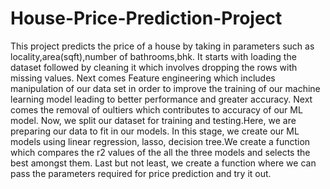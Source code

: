 # House-Price-Prediction-Project

This project predicts the price of a house by taking in parameters such as locality,area(sqft),number of bathrooms,bhk.
It starts with loading the dataset followed by cleaning it which involves dropping the rows with missing values.
Next comes Feature engineering which includes manipulation of our data set in order to improve the training of our machine learning model leading to better performance and greater accuracy.
Next comes the removal of oultiers which contributes to accuracy of our ML model.
Now, we split our dataset for training and testing.Here, we are preparing our data to fit in our models.
In this stage, we create our ML models using linear regression, lasso, decision tree.We create a function which compares the r2 values of the all the three models and selects the best amongst them.
Last but not least, we create a function where we can pass the parameters required for price prediction and try it out.
